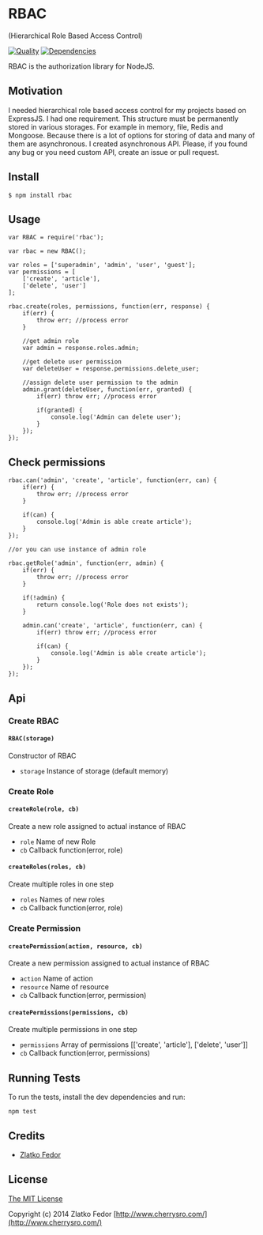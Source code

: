 # RBAC 
(Hierarchical Role Based Access Control)

[![Quality](https://codeclimate.com/github/seeden/rbac.png)](https://codeclimate.com/github/seeden/rbac/badges)
[![Dependencies](https://david-dm.org/seeden/rbac.png)](https://david-dm.org/seeden/rbac)

RBAC is the authorization library for NodeJS. 


## Motivation

I needed hierarchical role based access control for my projects based on ExpressJS. 
I had one requirement. This structure must be permanently stored in various storages. 
For example in memory, file, Redis and Mongoose. 
Because there is a lot of options for storing of data and many of them are asynchronous. 
I created asynchronous API. 
Please, if you found any bug or you need custom API, create an issue or pull request.


## Install

    $ npm install rbac


## Usage

    var RBAC = require('rbac');

    var rbac = new RBAC();

    var roles = ['superadmin', 'admin', 'user', 'guest'];
    var permissions = [
        ['create', 'article'], 
        ['delete', 'user']
    ];

    rbac.create(roles, permissions, function(err, response) {
        if(err) {
            throw err; //process error
        }

        //get admin role
        var admin = response.roles.admin;

        //get delete user permission
        var deleteUser = response.permissions.delete_user;

        //assign delete user permission to the admin
        admin.grant(deleteUser, function(err, granted) {
            if(err) throw err; //process error
            
            if(granted) {
                console.log('Admin can delete user');    
            }
        }); 
    });

## Check permissions

    rbac.can('admin', 'create', 'article', function(err, can) {
        if(err) {
            throw err; //process error
        }
            
        if(can) {
            console.log('Admin is able create article');    
        }
    });

    //or you can use instance of admin role

    rbac.getRole('admin', function(err, admin) {
        if(err) {
            throw err; //process error
        }

        if(!admin) {
            return console.log('Role does not exists');
        }

        admin.can('create', 'article', function(err, can) {
            if(err) throw err; //process error
            
            if(can) {
                console.log('Admin is able create article');    
            }
        }); 
    });

## Api 

### Create RBAC

#### `RBAC(storage)`

Constructor of RBAC

* `storage` Instance of storage (default memory)


### Create Role

#### `createRole(role, cb) `

Create a new role assigned to actual instance of RBAC

* `role` Name of new Role
* `cb` Callback function(error, role)

#### `createRoles(roles, cb) `

Create multiple roles in one step

* `roles` Names of new roles
* `cb` Callback function(error, role)


### Create Permission

#### `createPermission(action, resource, cb) `

Create a new permission assigned to actual instance of RBAC

* `action` Name of action
* `resource` Name of resource
* `cb` Callback function(error, permission)

#### `createPermissions(permissions, cb) `

Create multiple permissions in one step

* `permissions` Array of permissions [['create', 'article'], ['delete', 'user']]
* `cb` Callback function(error, permissions)



## Running Tests

To run the tests, install the dev dependencies and run:
    
    npm test


    
## Credits

  - [Zlatko Fedor](http://github.com/seeden)

## License

[The MIT License](http://opensource.org/licenses/MIT)

Copyright (c) 2014 Zlatko Fedor [http://www.cherrysro.com/](http://www.cherrysro.com/)
